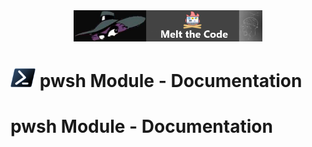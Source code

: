<div style="text-align: center"><a href="/"><img style="width: 60%;" src="../../../../website-nav/logos/logo-593x100.png"></a></div>

<h1><img style="height: 30px;" src="../../../../website-nav/icons/ps_black_64.png" /> pwsh Module - Documentation </h1>


# pwsh Module - Documentation



<script src="../../../../website-nav/index.js"></script>